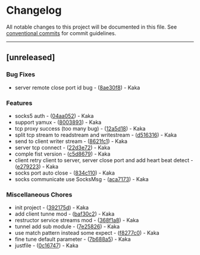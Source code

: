 # Changelog

All notable changes to this project will be documented in this file. See [conventional commits](https://www.conventionalcommits.org/) for commit guidelines.

---
## [unreleased]

### Bug Fixes

- server remote close port id bug - ([8ae30f8](https://github.com/ghvn7777/proxy_tools/commit/8ae30f8e45855f7261ec262ff0986ea15393ccde)) - Kaka

### Features

- socks5 auth - ([04aa052](https://github.com/ghvn7777/proxy_tools/commit/04aa052d3991a9ec68345d6c9852b358da05fbf1)) - Kaka
- support yamux - ([8003893](https://github.com/ghvn7777/proxy_tools/commit/80038939e137ea2506428b3598ffbd2e8d37f384)) - Kaka
- tcp proxy success (too many bug) - ([12a5d18](https://github.com/ghvn7777/proxy_tools/commit/12a5d181f3c4948c7f706e34a2c554d690f30cc7)) - Kaka
- split tcp stream to readstream and writestream - ([d516316](https://github.com/ghvn7777/proxy_tools/commit/d516316e7df6ab1443778b8eb9a16f769e78c9d5)) - Kaka
- send <client to socks tx> to client writer stream - ([8621fc1](https://github.com/ghvn7777/proxy_tools/commit/8621fc1e0066ca14cba0f186eaf0655e17aa5ab7)) - Kaka
- server tcp connect - ([22d3e72](https://github.com/ghvn7777/proxy_tools/commit/22d3e7244b0d08f151d0f0f14b76bc49b9c807d1)) - Kaka
- comple fist version - ([c5d8679](https://github.com/ghvn7777/proxy_tools/commit/c5d867988b085f6c15ada4b70983b692601af2b9)) - Kaka
- client retry client to server, server close port and add heart beat detect - ([e279223](https://github.com/ghvn7777/proxy_tools/commit/e27922309bbb13f7de5e01307b1e9a0e95666fd5)) - Kaka
- socks port auto close - ([834c110](https://github.com/ghvn7777/proxy_tools/commit/834c110fd9e4c30ecde9beeec79f5600b56b2a3b)) - Kaka
- socks communicate use SocksMsg - ([aca7173](https://github.com/ghvn7777/proxy_tools/commit/aca717387b86045b5255fef8d07be8f25e7a75e7)) - Kaka

### Miscellaneous Chores

- init project - ([392175d](https://github.com/ghvn7777/proxy_tools/commit/392175d7612ef38c16427e952c43c1dd92b5bfb9)) - Kaka
- add client tunne mod - ([baf30c2](https://github.com/ghvn7777/proxy_tools/commit/baf30c2ef58f160719531caf60320bd07771bd95)) - Kaka
- restructor service streams mod - ([368f1a8](https://github.com/ghvn7777/proxy_tools/commit/368f1a8ede0dc0fa75ed0ef36d918794cec41cb6)) - Kaka
- tunnel add <client tunnel> sub module - ([7e25826](https://github.com/ghvn7777/proxy_tools/commit/7e25826062838bcbfbc4d0409fe647e26aeda349)) - Kaka
- use match pattern instead some expect - ([f8277c0](https://github.com/ghvn7777/proxy_tools/commit/f8277c0a31e4770f398f18e736be911397245440)) - Kaka
- fine tune default parameter - ([7b688a5](https://github.com/ghvn7777/proxy_tools/commit/7b688a5f3cc20115e9400d1e80f6bf4c8b41de59)) - Kaka
- justfile - ([0c16747](https://github.com/ghvn7777/proxy_tools/commit/0c16747794a86fcdd94ba8ffa59c4542aacce85d)) - Kaka

<!-- generated by git-cliff -->
